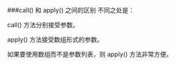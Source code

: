 ###call() 和 apply() 之间的区别
不同之处是：

call() 方法分别接受参数。

apply() 方法接受数组形式的参数。

如果要使用数组而不是参数列表，则 apply() 方法非常方便。
